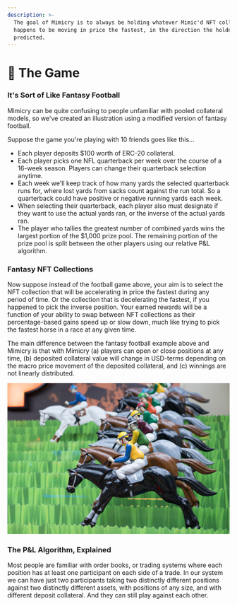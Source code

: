 ```yaml
---
description: >-
  The goal of Mimicry is to always be holding whatever Mimic'd NFT collection
  happens to be moving in price the fastest, in the direction the holder
  predicted.
---
```


# 🎲 The Game

### It's Sort of Like Fantasy Football

Mimicry can be quite confusing to people unfamiliar with pooled collateral models, so we've created an illustration using a modified version of fantasy football.&#x20;

Suppose the game you're playing with 10 friends goes like this…

* Each player deposits $100 worth of ERC-20 collateral.
* Each player picks one NFL quarterback per week over the course of a 16-week season. Players can change their quarterback selection anytime.
* Each week we'll keep track of how many yards the selected quarterback runs for, where lost yards from sacks count against the run total. So a quarterback could have positive or negative running yards each week.
* When selecting their quarterback, each player also must designate if they want to use the actual yards ran, or the inverse of the actual yards ran.
* The player who tallies the greatest number of combined yards wins the largest portion of the $1,000 prize pool. The remaining portion of the prize pool is split between the other players using our relative P\&L algorithm.

### Fantasy NFT Collections

Now suppose instead of the football game above, your aim is to select the NFT collection that will be accelerating in price the fastest during any period of time. Or the collection that is decelerating the fastest, if you happened to pick the inverse position. Your earned rewards will be a function of your ability to swap between NFT collections as their percentage-based gains speed up or slow down, much like trying to pick the fastest horse in a race at any given time.

The main difference between the fantasy football example above and Mimicry is that with Mimicry (a) players can open or close positions at any time, (b) deposited collateral value will change in USD-terms depending on the macro price movement of the deposited collateral, and (c) winnings are not linearly distributed.

![Imagine each horse is a different NFT collection](.gitbook/assets/horserace.jpeg)

### The P\&L Algorithm, Explained

Most people are familiar with order books, or trading systems where each position has at least one participant on each side of a trade. In our system we can have just two participants taking two distinctly different positions against two distinctly different assets, with positions of any size, and with different deposit collateral. And they can still play against each other.

